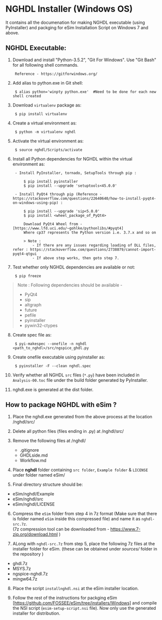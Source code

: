 NGHDL Installer (Windows OS)
====


It contains all the documenation for making NGHDL executable (using PyInstaller) and packging for eSim Installation Script on Windows 7 and above.


## NGHDL Executable:

1. Download and install "Python-3.5.2", "Git For Windows". Use "Git Bash" for all following shell commands.
		
		Reference - https://gitforwindows.org/

2. Add alias to python.exe in Git shell:

		$ alias python='winpty python.exe'	#Need to be done for each new shell created

3. Download `virtualenv` package as:

	    $ pip install virtualenv

4. Create a virtual environment as:

		$ python -m virtualenv nghdl

5. Activate the virtual environment as:
	
		$ source nghdl/Scripts/activate

6. Install all Python dependencies for NGHDL within the virtual environment as:
		
		- Install PyInstaller, tornado, SetupTools through pip :

			$ pip install pyinstaller
			$ pip install --upgrade 'setuptools<45.0.0'
		
		- Install PyQt4 through pip (Reference - https://stackoverflow.com/questions/22640640/how-to-install-pyqt4-on-windows-using-pip) :
			
			$ pip install --upgrade 'sip<5.0.0'
			$ pip install <wheel_package_of_PyQt4>
			
			Download PyQt4 Wheel from - [https://www.lfd.uci.edu/~gohlke/pythonlibs/#pyqt4]
			Where cp37 represents the Python version i.e. 3.7.x and so on

			> Note : 
				- If there are any issues regarding loading of DLL files, refer : https://stackoverflow.com/questions/2738879/cannot-import-pyqt4-qtgui
				- If above step works, then goto step 7.

7. Test whether only NGHDL dependencies are available or not:

		$ pip freeze

> Note : Following dependencies should be available -
>	- PyQt4
>	- sip
>	- altgraph
>	- future
>	- pefile
>	- pyinstaller
>	- pywin32-ctypes


8. Create spec file as:

		$ pyi-makespec --onefile -n nghdl <path_to_nghdl>/src/ngspice_ghdl.py

9. Create onefile executable using pyinstaller as:
		
		$ pyinstaller -F --clean nghdl.spec

10. Verify whether all NGHDL `src` files (`*.py`) have been included in `Analysis-00.toc` file under the build folder generated by PyInstaller.
11. nghdl.exe is generated at the dist folder.



## How to package NGHDL with eSim ?

1. Place the nghdl.exe generated from the above process at the location /nghdl/src/

2. Delete all python files (files ending in .py) at /nghdl/src/

3. Remove the following files at /nghdl/
    - .gitignore
    - GHDLside.md
    - Workflow.md

4. Place **nghdl** folder containing `src folder`, `Example folder` & `LICENSE` under folder named eSim/

5. Final directory structure should be: 
- eSim/nghdl/Example
- eSim/nghdl/src 
- eSim/nghdl/LICENSE 

6. Compress the `eSim` folder from step 4 in 7z format (Make sure that there is folder named `eSim` inside this compressed file) and name it as `nghdl-src.7z`.\
(7z compression tool can be downloaded from - https://www.7-zip.org/download.html )

7. ALong with `nghdl-src.7z` from step 5, place the following 7z files at the installer folder for eSim.
(these can be obtained under *sources/* folder in the repository )
- ghdl.7z
- MSYS.7z
- ngspice-nghdl.7z
- mingw64.7z

8.  Place the script `installnghdl.nsi` at the eSim installer location.

9. Follow the rest of the instructions for packging eSim [https://github.com/FOSSEE/eSim/tree/installers/Windows] and compile the NSI script (`esim-setup-script.nsi` file). Now only use the generated installer for distribution.
